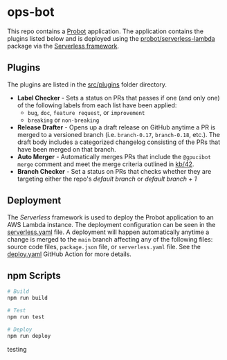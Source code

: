# ops-bot

This repo contains a [Probot](https://github.com/probot/probot) application. The application contains the plugins listed below and is deployed using the [probot/serverless-lambda](https://github.com/probot/serverless-lambda) package via the [Serverless framework](https://www.serverless.com/).

## Plugins

The plugins are listed in the [src/plugins](./src/plugins) folder directory.

- **Label Checker** - Sets a status on PRs that passes if one (and only one) of the following labels from each list have been applied:
  - `bug`, `doc`, `feature request`, or `improvement`
  - `breaking` or `non-breaking`
- **Release Drafter** - Opens up a draft release on GitHub anytime a PR is merged to a versioned branch (i.e. `branch-0.17`, `branch-0.18`, etc.). The draft body includes a categorized changelog consisting of the PRs that have been merged on that branch.
- **Auto Merger** - Automatically merges PRs that include the `@gpucibot merge` comment and meet the merge criteria outlined in [kb/42](https://github.com/rapidsai/kb/issues/42).
- **Branch Checker** - Set a status on PRs that checks whether they are targeting either the repo's _default branch_ or _default branch + 1_

## Deployment

The _Serverless_ framework is used to deploy the Probot application to an AWS Lambda instance. The deployment configuration can be seen in the [serverless.yaml](./serverless.yaml) file. A deployment will happen automatically anytime a change is merged to the `main` branch affecting any of the following files: source code files, `package.json` file, or `serverless.yaml` file. See the [deploy.yaml](/.github/workflows/deploy.yaml) GitHub Action for more details.

## npm Scripts

```sh
# Build
npm run build

# Test
npm run test

# Deploy
npm run deploy
```

testing
